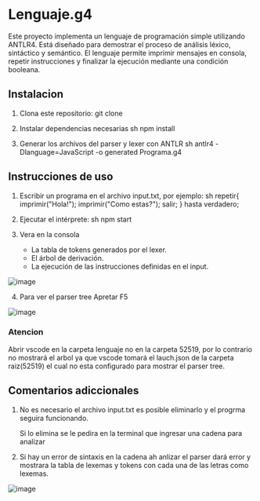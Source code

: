 # Lenguaje.g4

Este proyecto implementa un lenguaje de programación simple utilizando ANTLR4. Está diseñado para demostrar el proceso de análisis léxico, sintáctico y semántico. El lenguaje permite imprimir mensajes en consola, repetir instrucciones y finalizar la ejecución mediante una condición booleana.

## Instalacion

1. Clona este repositorio: git clone 
2. Instalar dependencias necesarias
sh
npm install

3. Generar los archivos del parser y lexer con ANTLR
sh
antlr4 -Dlanguage=JavaScript -o generated Programa.g4


## Instrucciones de uso
1. Escribir un programa en el archivo input.txt, por ejemplo:
sh
repetir{
  imprimir("Hola!");
  imprimir("Como estas?");
  salir;
} hasta verdadero;
 

2. Ejecutar el intérprete:
sh
npm start

3. Vera en la consola

    - La tabla de tokens generados por el lexer.
    - El árbol de derivación.
    - La ejecución de las instrucciones definidas en el input.

![image](https://github.com/user-attachments/assets/eeb9b832-d533-425f-83d3-5312f6e1f447)

4. Para ver el parser tree Apretar F5

![image](https://github.com/user-attachments/assets/f04732ea-d440-46ec-ae4c-f2457e0794a3)

### Atencion
Abrir vscode en la carpeta lenguaje no en la carpeta 52519, por lo contrario no mostrará el arbol ya que vscode tomará el lauch.json de la carpeta raiz(52519) el cual no esta configurado para mostrar el parser tree.

## Comentarios adiccionales
1. No es necesario el archivo input.txt es posible eliminarlo y el progrma seguira funcionando.

    Si lo elimina se le pedira en la terminal que ingresar una cadena para analizar
   
3. Si hay un error de sintaxis en la cadena ah anlizar el parser dará error y mostrara la tabla de lexemas y tokens con cada una de las letras como lexemas.

![image](https://github.com/user-attachments/assets/e124857f-db9f-489a-a337-8161b6f63522)
